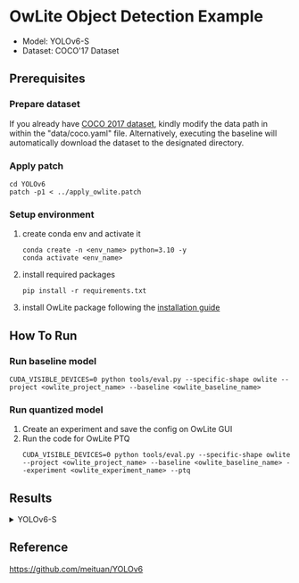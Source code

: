 # OwLite Object Detection Example 
- Model: YOLOv6-S
- Dataset: COCO'17 Dataset

## Prerequisites

### Prepare dataset
If you already have [COCO 2017 dataset](http://cocodataset.org), kindly modify the data path in within the "data/coco.yaml" file. Alternatively, executing the baseline will automatically download the dataset to the designated directory.

### Apply patch
```
cd YOLOv6
patch -p1 < ../apply_owlite.patch
```

### Setup environment
1. create conda env and activate it
    ```
    conda create -n <env_name> python=3.10 -y
    conda activate <env_name>
    ```
2. install required packages
    ```
    pip install -r requirements.txt
    ```
3. install OwLite package following the [installation guide](https://squeezebits.gitbook.io/owlite/user-guide/getting-started/install)

## How To Run

### Run baseline model
```
CUDA_VISIBLE_DEVICES=0 python tools/eval.py --specific-shape owlite --project <owlite_project_name> --baseline <owlite_baseline_name> 
```

### Run quantized model
1. Create an experiment and save the config on OwLite GUI
2. Run the code for OwLite PTQ 
    ```
    CUDA_VISIBLE_DEVICES=0 python tools/eval.py --specific-shape owlite --project <owlite_project_name> --baseline <owlite_baseline_name> --experiment <owlite_experiment_name> --ptq
    ```

## Results

<details>
<summary>YOLOv6-S</summary>

### Quantization Configuration

- Apply OwLite Recommended Config with the following calibration method
  - PTQ calibration: Percentile (99.99%)

    
### Accuracy and Latency Results
TensorRT Evaluation GPU: A6000

| Quantization    | Input Size        | mAP 0.50~0.95 (%) | mAP 0.50 (%) | GPU Latency (ms) |  
| --------------- |:-----------------:|:-----------------:|:------------:|:----------------:|
| FP16 TensorRT   | (32, 3, 640, 640) | 44.7              | 61.6         | 17.3             |
| OwLite INT8 PTQ | (32, 3, 640, 640) | 41.8              | 58.0         | 8.6              |
| INT8 TensorRT   | (32, 3, 640, 640) | 41.0              | 57.5         | 8.7              |

- The INT8 TensorRT engine was built by applying FP16 and INT8 flags using [Polygraphy](https://github.com/NVIDIA/TensorRT/tree/main/tools/Polygraphy), as further explained in [TRT Developer Guide](https://docs.nvidia.com/deeplearning/tensorrt/developer-guide).
</details>

## Reference
https://github.com/meituan/YOLOv6
